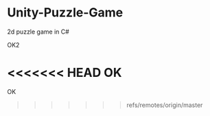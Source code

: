 # Unity-Puzzle-Game
2d puzzle game in C#

OK2


<<<<<<< HEAD
OK 
=======
OK
>>>>>>> refs/remotes/origin/master
